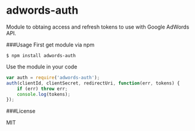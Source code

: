 adwords-auth
============

Module to obtaing access and refresh tokens to use with Google AdWords API.


###Usage
First get module via npm

    $ npm install adwords-auth

Use the module in your code

``` javascript
var auth = require('adwords-auth');
auth(clientId, clientSecret, redirectUri, function(err, tokens) {
    if (err) throw err;
    console.log(tokens);
});
```

###License

MIT
